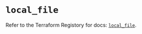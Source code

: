 # `local_file`

Refer to the Terraform Registory for docs: [`local_file`](https://registry.terraform.io/providers/hashicorp/local/2.4.1/docs/resources/file).
